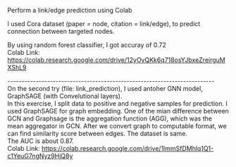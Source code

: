 
Perform a link/edge prediction using Colab </br>
 
I used Cora dataset (paper = node, citation = link/edge), to predict connection between targeted nodes.  </br>

By using random forest classifier, I got accuray of 0.72 </br>
Colab Link: https://colab.research.google.com/drive/12yOvQKk6q718osYJbxeZreirguMXShL9 </br>

-------------------------------------------------------------------------</br>
On the second try (file: link_prediction), I used antoher GNN model, GraphSAGE (with Convelutional layers). </br>
In this exercise, I split data to positive and negative samples for prediction. I used GraphSAGE for graph embedding. One of the mian difference between GCN and Graphsage is the aggregation function (AGG), which was the mean aggregator in GCN. After we convert graph to computable format, we can find similarity score between edges. The dataset is same. </br>
The AUC is about 0.87.
</br>
Colab Link: https://colab.research.google.com/drive/1lmmSfDMhlq1Q1-c1YeuG7ngNyz9HjQ8y

